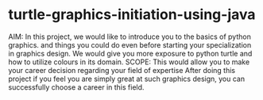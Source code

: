 # turtle-graphics-initiation-using-java
AIM:  In this project, we would like to introduce you to the basics of python graphics. and things you could do even before starting your specialization in graphics design. We would give you more exposure to python turtle and how to utilize colours in its domain.  SCOPE:  This would allow you to make your career decision regarding your field of expertise After doing this project if you feel you are simply great at such graphics design, you can successfully choose a career in this field.
